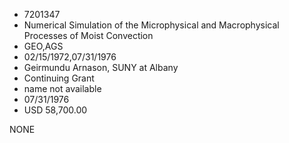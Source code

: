 * 7201347
* Numerical Simulation of the Microphysical and Macrophysical Processes of Moist Convection
* GEO,AGS
* 02/15/1972,07/31/1976
* Geirmundu Arnason, SUNY at Albany
* Continuing Grant
*   name not available
* 07/31/1976
* USD 58,700.00

NONE